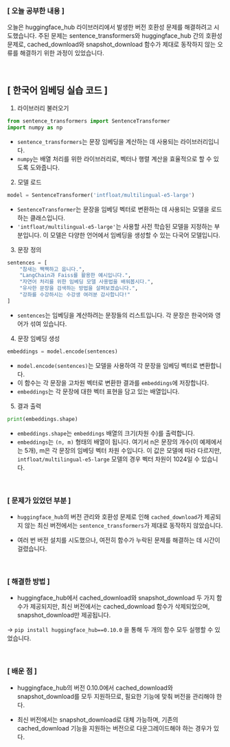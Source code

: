 ### [ 오늘 공부한 내용 ]
오늘은 huggingface_hub 라이브러리에서 발생한 버전 호환성 문제를 해결하려고 시도했습니다. 주된 문제는 sentence_transformers와 huggingface_hub 간의 호환성 문제로, cached_download와 snapshot_download 함수가 제대로 동작하지 않는 오류를 해결하기 위한 과정이 있었습니다.

&nbsp;
## [ 한국어 임베딩 실습 코드 ]

1. 라이브러리 불러오기
```python
from sentence_transformers import SentenceTransformer
import numpy as np
```
* `sentence_transformers`는 문장 임베딩을 계산하는 데 사용되는 라이브러리입니다.
* `numpy`는 배열 처리를 위한 라이브러리로, 벡터나 행렬 계산을 효율적으로 할 수 있도록 도와줍니다.

&nbsp;
2. 모델 로드
```python
model = SentenceTransformer('intfloat/multilingual-e5-large')
```
* `SentenceTransformer`는 문장을 임베딩 벡터로 변환하는 데 사용되는 모델을 로드하는 클래스입니다.
* `'intfloat/multilingual-e5-large'`는 사용할 사전 학습된 모델을 지정하는 부분입니다. 이 모델은 다양한 언어에서 임베딩을 생성할 수 있는 다국어 모델입니다.

&nbsp;
3. 문장 정의
```python
sentences = [
    "참새는 짹짹하고 웁니다.",
    "LangChain과 Faiss를 활용한 예시입니다.",
    "자연어 처리를 위한 임베딩 모델 사용법을 배워봅시다.",
    "유사한 문장을 검색하는 방법을 살펴보겠습니다.",
    "강좌를 수강하시는 수강생 여러분 감사합니다!"
]
```
* `sentences`는 임베딩을 계산하려는 문장들의 리스트입니다. 각 문장은 한국어와 영어가 섞여 있습니다.

&nbsp;
4. 문장 임베딩 생성
```python
embeddings = model.encode(sentences)
```
* `model.encode(sentences)`는 모델을 사용하여 각 문장을 임베딩 벡터로 변환합니다.
* 이 함수는 각 문장을 고차원 벡터로 변환한 결과를 `embeddings`에 저장합니다.
* `embeddings`는 각 문장에 대한 벡터 표현을 담고 있는 배열입니다.

&nbsp;
5. 결과 출력
```python
print(embeddings.shape)
```
* `embeddings.shape`는 `embeddings` 배열의 크기(차원 수)를 출력합니다.
* `embeddings`는 `(n, m)` 형태의 배열이 됩니다. 여기서 n은 문장의 개수(이 예제에서는 5개), m은 각 문장의 임베딩 벡터 차원 수입니다. 이 값은 모델에 따라 다르지만, `intfloat/multilingual-e5-large` 모델의 경우 벡터 차원이 1024일 수 있습니다.

&nbsp;
### [ 문제가 있었던 부분 ]
* `huggingface_hub`의 버전 관리와 호환성 문제로 인해 `cached_download`가 제공되지 않는 최신 버전에서는 `sentence_transformers`가 제대로 동작하지 않았습니다.

* 여러 번 버전 설치를 시도했으나, 여전히 함수가 누락된 문제를 해결하는 데 시간이 걸렸습니다.

&nbsp;
### [ 해결한 방법 ]

* huggingface_hub에서 cached_download와 snapshot_download 두 가지 함수가 제공되지만, 최신 버전에서는 cached_download 함수가 삭제되었으며, snapshot_download만 제공됩니다.

-> `pip install huggingface_hub==0.10.0` 을 통해 두 개의 함수 모두 실행할 수 있었습니다.

&nbsp;
### [ 배운 점 ]
* huggingface_hub의 버전 0.10.0에서 cached_download와 snapshot_download를 모두 지원하므로, 필요한 기능에 맞춰 버전을 관리해야 한다.

* 최신 버전에서는 snapshot_download로 대체 가능하며, 기존의 cached_download 기능을 지원하는 버전으로 다운그레이드해야 하는 경우가 있다.